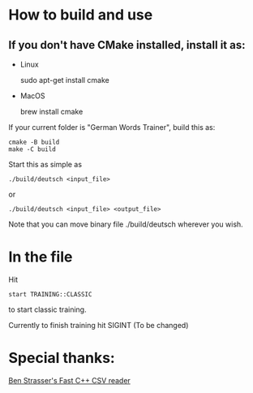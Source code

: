 # How to build and use

## If you don't have CMake installed, install it as:

  - Linux

    sudo apt-get install cmake 

  - MacOS

    brew install cmake 

If your current folder is "German Words Trainer", build this as:

    cmake -B build
    make -C build

Start this as simple as 

    ./build/deutsch <input_file> 
    
or 

    ./build/deutsch <input_file> <output_file>

Note that you can move binary file ./build/deutsch wherever you wish.

# In the file

  Hit

    start TRAINING::CLASSIC

  to start classic training.

  Currently to finish training hit SIGINT (To be changed)

# Special thanks:

[Ben Strasser's Fast C++ CSV reader](https://github.com/ben-strasser/fast-cpp-csv-parser)